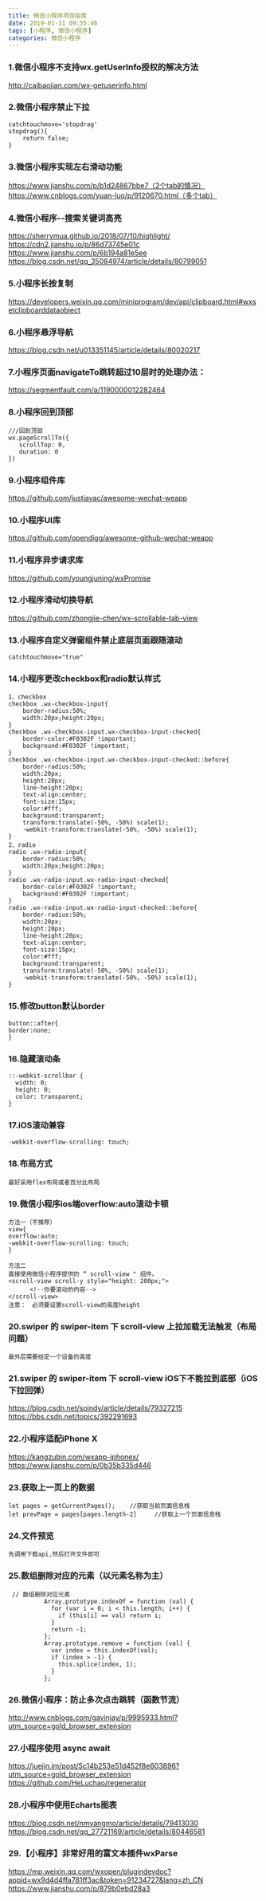 ```yaml
---
title: 微信小程序项目指南
date: 2019-01-31 09:55:46
tags: [小程序, 微信小程序]
categories: 微信小程序
---
```


### 1.微信小程序不支持wx.getUserInfo授权的解决方法
http://caibaojian.com/wx-getuserinfo.html

### 2.微信小程序禁止下拉
```
catchtouchmove='stopdrag'
stopdrag(){
    return false;
}
```

### 3.微信小程序实现左右滑动功能
https://www.jianshu.com/p/b1d24867bbe7（2个tab的情况）
https://www.cnblogs.com/yuan-luo/p/9120670.html（多个tab）

### 4.微信小程序--搜索关键词高亮
https://sherrymua.github.io/2018/07/10/highlight/
https://cdn2.jianshu.io/p/86d73745e01c
https://www.jianshu.com/p/6b194a81e5ee
https://blog.csdn.net/qq_35084974/article/details/80799051

### 5.小程序长按复制
https://developers.weixin.qq.com/miniprogram/dev/api/clipboard.html#wxsetclipboarddataobject

### 6.小程序悬浮导航
https://blog.csdn.net/u013351145/article/details/80020217

### 7.小程序页面navigateTo跳转超过10层时的处理办法：
https://segmentfault.com/a/1190000012282464

### 8.小程序回到顶部
```
///回到顶部
wx.pageScrollTo({
   scrollTop: 0,
   duration: 0
})
```

### 9.小程序组件库
https://github.com/justjavac/awesome-wechat-weapp

### 10.小程序UI库
https://github.com/opendigg/awesome-github-wechat-weapp

### 11.小程序异步请求库
https://github.com/youngjuning/wxPromise

### 12.小程序滑动切换导航
https://github.com/zhongjie-chen/wx-scrollable-tab-view

### 13.小程序自定义弹窗组件禁止底层页面跟随滚动
```
catchtouchmove="true"
```

### 14.小程序更改checkbox和radio默认样式 
```
1、checkbox
checkbox .wx-checkbox-input{
    border-radius:50%;
    width:20px;height:20px;
}
checkbox .wx-checkbox-input.wx-checkbox-input-checked{
    border-color:#F0302F !important;
    background:#F0302F !important;
}
checkbox .wx-checkbox-input.wx-checkbox-input-checked::before{
    border-radius:50%;
    width:20px;
    height:20px;
    line-height:20px;
    text-align:center;
    font-size:15px;
    color:#fff;
    background:transparent;
    transform:translate(-50%, -50%) scale(1);
    -webkit-transform:translate(-50%, -50%) scale(1);
}
2、radio
radio .wx-radio-input{
    border-radius:50%;
    width:20px;height:20px;
}
radio .wx-radio-input.wx-radio-input-checked{
    border-color:#F0302F !important;
    background:#F0302F !important;
}
radio .wx-radio-input.wx-radio-input-checked::before{
    border-radius:50%;
    width:20px;
    height:20px;
    line-height:20px;
    text-align:center;
    font-size:15px;
    color:#fff;
    background:transparent;
    transform:translate(-50%, -50%) scale(1);
    -webkit-transform:translate(-50%, -50%) scale(1);
}
```

### 15.修改button默认border
```
button::after{
border:none;
}
```

### 16.隐藏滚动条
```
::-webkit-scrollbar {
  width: 0;
  height: 0;
  color: transparent;
}
```
### 17.iOS滚动兼容
```
-webkit-overflow-scrolling: touch;
```

### 18.布局方式
```
最好采用flex布局或者百分比布局
```

### 19.微信小程序ios端overflow:auto滚动卡顿
```
方法一（不推荐）
view{
overflow:auto;
-webkit-overflow-scrolling: touch;
}

方法二
直接使用微信小程序提供的 “ scroll-view " 组件。
<scroll-view scroll-y style="height: 200px;">
      <!--你要滚动的内容-->
</scroll-view>
注意：　必须要设置scroll-view的高度height
```
### 20.swiper 的 swiper-item 下 scroll-view 上拉加载无法触发（布局问题）
```
最外层需要给定一个设备的高度

```
### 21.swiper 的 swiper-item 下 scroll-view iOS下不能拉到底部（iOS下拉回弹）
https://blog.csdn.net/soindy/article/details/79327215
https://bbs.csdn.net/topics/392291693

### 22.小程序适配iPhone X
https://kangzubin.com/wxapp-iphonex/
https://www.jianshu.com/p/0b35b335d446

### 23.获取上一页上的数据    
```  
let pages = getCurrentPages();    //获取当前页面信息栈
let prevPage = pages[pages.length-2]     //获取上一个页面信息栈
```
### 24.文件预览
```
先调用下载api,然后打开文件即可
```
### 25.数组删除对应的元素（以元素名称为主）
```
 // 数组删除对应元素
          Array.prototype.indexOf = function (val) {
            for (var i = 0; i < this.length; i++) {
              if (this[i] == val) return i;
            }
            return -1;
          };
          Array.prototype.remove = function (val) {
            var index = this.indexOf(val);
            if (index > -1) {
              this.splice(index, 1);
            }
          };
```

### 26.微信小程序：防止多次点击跳转（函数节流）
http://www.cnblogs.com/gavinjay/p/9995933.html?utm_source=gold_browser_extension

### 27.小程序使用 async await
https://juejin.im/post/5c14b253e51d452f8e603896?utm_source=gold_browser_extension
https://github.com/HeLuchao/regenerator

### 28.小程序中使用Echarts图表
https://blog.csdn.net/nmyangmo/article/details/79413030
https://blog.csdn.net/qq_27721169/article/details/80446581

### 29.【小程序】非常好用的富文本插件wxParse
https://mp.weixin.qq.com/wxopen/plugindevdoc?appid=wx9d4d4ffa781ff3ac&token=91234727&lang=zh_CN
https://www.jianshu.com/p/879b0ebd28a3
